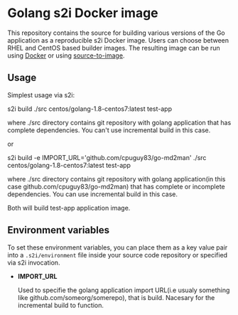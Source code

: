 Golang s2i Docker image
===================

This repository contains the source for building various versions of
the Go application as a reproducible s2i Docker image.
Users can choose between RHEL and CentOS based builder images.
The resulting image can be run using [Docker](http://docker.io) or using [source-to-image](https://github.com/openshift/source-to-image/).


Usage
---------------------

Simplest usage via s2i:

s2i build ./src centos/golang-1.8-centos7:latest test-app

where ./src directory contains git repository with golang application that has complete dependencies. You can't use incremental build in this case.

or

s2i build -e IMPORT_URL='github.com/cpuguy83/go-md2man' ./src centos/golang-1.8-centos7:latest test-app

where ./src directory contains git repository with golang application(in this case github.com/cpuguy83/go-md2man) that has complete or incomplete dependencies. You can use incremental build in this case.

Both will build test-app application image.

Environment variables
---------------------

To set these environment variables, you can place them as a key value pair into a `.s2i/environment`
file inside your source code repository or specified via s2i invocation.


* **IMPORT_URL**

    Used to specifie the golang application import URL(i.e usualy something like github.com/someorg/somerepo), that is build. Nacesary for the incremental build to function.
